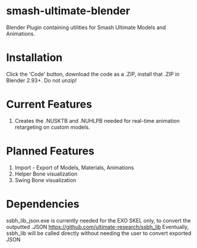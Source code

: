 # smash-ultimate-blender
Blender Plugin containing utilities for Smash Ultimate Models and Animations.

# Installation
Click the 'Code' button, download the code as a .ZIP, install that .ZIP in Blender 2.93+. Do not unzip!

# Current Features
1.  Creates the .NUSKTB and .NUHLPB needed for real-time animation retargeting on custom models.

# Planned Features
1. Import - Export of Models, Materials, Animations
2. Helper Bone visualization
3. Swing Bone visualization

# Dependencies
ssbh_lib_json.exe is currently needed for the EXO SKEL only, to convert the outputted .JSON https://github.com/ultimate-research/ssbh_lib
Eventually, ssbh_lib will be called directly without needing the user to convert exported JSON

